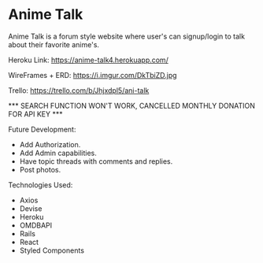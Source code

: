 # Anime Talk

Anime Talk is a forum style website where user's can signup/login to talk about their favorite anime's.

Heroku Link: https://anime-talk4.herokuapp.com/

WireFrames + ERD: https://i.imgur.com/DkTbiZD.jpg

Trello: https://trello.com/b/Jhjxdpl5/ani-talk


*** SEARCH FUNCTION WON'T WORK, CANCELLED MONTHLY DONATION FOR API KEY ***


Future Development:
- Add Authorization.
- Add Admin capabilities.
- Have topic threads with comments and replies.
- Post photos.

Technologies Used:
- Axios
- Devise
- Heroku
- OMDBAPI 
- Rails
- React
- Styled Components
